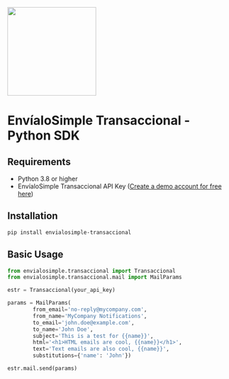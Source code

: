 <a href="https://envialosimple.com/transaccional"><img src="https://envialosimple.com/images/logo_tr.svg" width="200px"/></a>

# EnvíaloSimple Transaccional - Python SDK

## Requirements

- Python 3.8 or higher
- EnvíaloSimple Transaccional API Key ([Create a demo account for free here](https://envialosimple.com/transaccional))

## Installation

```bash
pip install envialosimple-transaccional
```

## Basic Usage

```python
from envialosimple.transaccional import Transaccional
from envialosimple.transaccional.mail import MailParams

estr = Transaccional(your_api_key)

params = MailParams(
        from_email='no-reply@mycompany.com', 
        from_name='MyCompany Notifications',
        to_email='john.doe@example.com', 
        to_name='John Doe',
        subject='This is a test for {{name}}', 
        html='<h1>HTML emails are cool, {{name}}</h1>', 
        text='Text emails are also cool, {{name}}',
        substitutions={'name': 'John'})

estr.mail.send(params)
```
